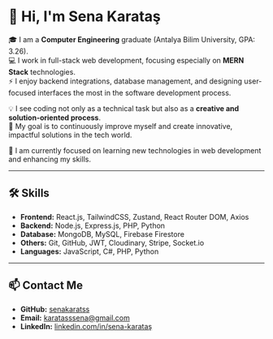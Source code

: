 # 👋 Hi, I'm Sena Karataş  

🎓 I am a **Computer Engineering** graduate (Antalya Bilim University, GPA: 3.26).  
💻 I work in full-stack web development, focusing especially on **MERN Stack** technologies.  
⚡ I enjoy backend integrations, database management, and designing user-focused interfaces the most in the software development process.  

💡 I see coding not only as a technical task but also as a **creative and solution-oriented process**.  
🚀 My goal is to continuously improve myself and create innovative, impactful solutions in the tech world.  

🌱 I am currently focused on learning new technologies in web development and enhancing my skills.  

---

## 🛠 Skills
- **Frontend:** React.js, TailwindCSS, Zustand, React Router DOM, Axios  
- **Backend:** Node.js, Express.js, PHP, Python  
- **Database:** MongoDB, MySQL, Firebase Firestore  
- **Others:** Git, GitHub, JWT, Cloudinary, Stripe, Socket.io  
- **Languages:** JavaScript, C#, PHP, Python  

---

## 📫 Contact Me
- **GitHub:** [senakaratss](https://github.com/senakaratss)  
- **Email:** karatasssena@gmail.com  
- **LinkedIn:** [linkedin.com/in/sena-karataş](https://linkedin/in/sena-karatas) 


